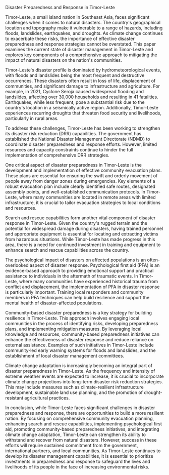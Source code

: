 Disaster Preparedness and Response in Timor-Leste

Timor-Leste, a small island nation in Southeast Asia, faces significant challenges when it comes to natural disasters. The country's geographical location and topography make it vulnerable to a range of hazards, including floods, landslides, earthquakes, and droughts. As climate change continues to exacerbate these risks, the importance of effective disaster preparedness and response strategies cannot be overstated. This paper examines the current state of disaster management in Timor-Leste and explores key components of a comprehensive approach to mitigating the impact of natural disasters on the nation's communities.

Timor-Leste's disaster profile is dominated by hydrometeorological events, with floods and landslides being the most frequent and destructive occurrences. These disasters often result in loss of life, displacement of communities, and significant damage to infrastructure and agriculture. For example, in 2021, Cyclone Seroja caused widespread flooding and landslides, affecting over 30,000 households and resulting in 41 fatalities. Earthquakes, while less frequent, pose a substantial risk due to the country's location in a seismically active region. Additionally, Timor-Leste experiences recurring droughts that threaten food security and livelihoods, particularly in rural areas.

To address these challenges, Timor-Leste has been working to strengthen its disaster risk reduction (DRR) capabilities. The government has established the National Disaster Management Directorate (NDMD) to coordinate disaster preparedness and response efforts. However, limited resources and capacity constraints continue to hinder the full implementation of comprehensive DRR strategies.

One critical aspect of disaster preparedness in Timor-Leste is the development and implementation of effective community evacuation plans. These plans are essential for ensuring the swift and orderly movement of people away from danger zones during emergencies. Key elements of a robust evacuation plan include clearly identified safe routes, designated assembly points, and well-established communication protocols. In Timor-Leste, where many communities are located in remote areas with limited infrastructure, it is crucial to tailor evacuation strategies to local conditions and resources.

Search and rescue capabilities form another vital component of disaster response in Timor-Leste. Given the country's rugged terrain and the potential for widespread damage during disasters, having trained personnel and appropriate equipment is essential for locating and extracting victims from hazardous situations. While Timor-Leste has made progress in this area, there is a need for continued investment in training and equipment to enhance search and rescue capabilities across the country.

The psychological impact of disasters on affected populations is an often-overlooked aspect of disaster response. Psychological first aid (PFA) is an evidence-based approach to providing emotional support and practical assistance to individuals in the aftermath of traumatic events. In Timor-Leste, where many communities have experienced historical trauma from conflict and displacement, the implementation of PFA in disaster response is particularly important. Training local responders and community members in PFA techniques can help build resilience and support the mental health of disaster-affected populations.

Community-based disaster preparedness is a key strategy for building resilience in Timor-Leste. This approach involves engaging local communities in the process of identifying risks, developing preparedness plans, and implementing mitigation measures. By leveraging local knowledge and resources, community-based preparedness initiatives can enhance the effectiveness of disaster response and reduce reliance on external assistance. Examples of such initiatives in Timor-Leste include community-led early warning systems for floods and landslides, and the establishment of local disaster management committees.

Climate change adaptation is increasingly becoming an integral part of disaster preparedness in Timor-Leste. As the frequency and intensity of extreme weather events are expected to increase, it is crucial to incorporate climate change projections into long-term disaster risk reduction strategies. This may include measures such as climate-resilient infrastructure development, sustainable land use planning, and the promotion of drought-resistant agricultural practices.

In conclusion, while Timor-Leste faces significant challenges in disaster preparedness and response, there are opportunities to build a more resilient nation. By focusing on comprehensive community evacuation planning, enhancing search and rescue capabilities, implementing psychological first aid, promoting community-based preparedness initiatives, and integrating climate change adaptation, Timor-Leste can strengthen its ability to withstand and recover from natural disasters. However, success in these efforts will require sustained commitment from the government, international partners, and local communities. As Timor-Leste continues to develop its disaster management capabilities, it is essential to prioritize investments in preparedness and response to safeguard the lives and livelihoods of its people in the face of increasing environmental risks.